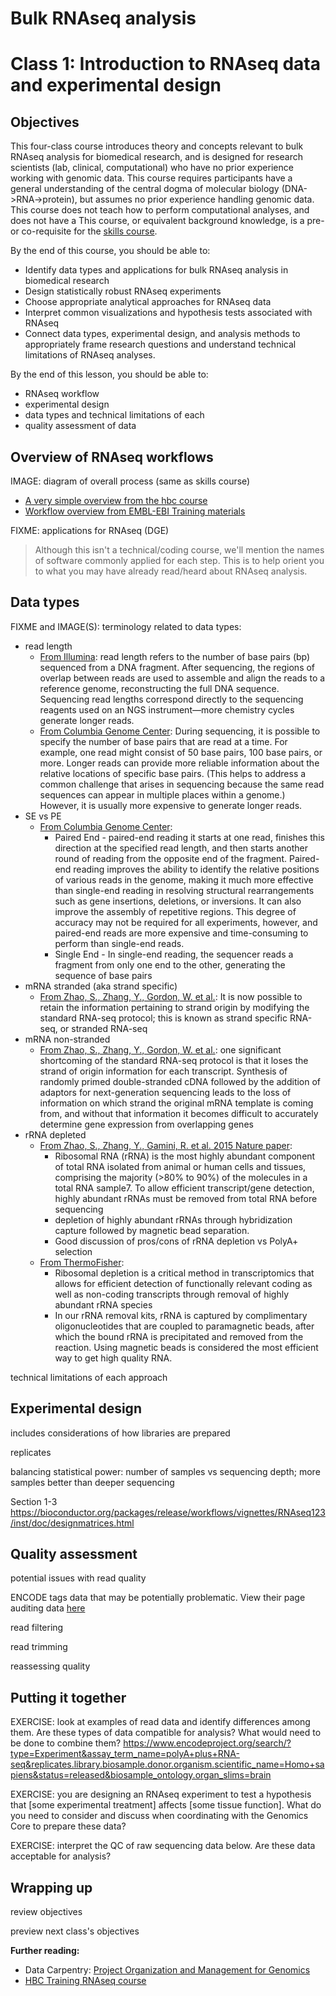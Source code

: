 # Bulk RNAseq analysis
# Class 1: Introduction to RNAseq data and experimental design

## Objectives

This four-class course introduces theory and concepts relevant to
bulk RNAseq analysis for biomedical research,
and is designed for research scientists (lab, clinical, computational) who have no prior experience working with genomic data.
This course requires participants have a general understanding of the central dogma of molecular biology (DNA->RNA->protein),
but assumes no prior experience handling genomic data.
This course does not teach how to perform computational analyses,
and does not have a 
This course, or equivalent background knowledge, 
is a pre- or co-requisite for the [skills course](XXX).

By the end of this course,
you should be able to:
- Identify data types and applications for bulk RNAseq analysis in biomedical research
- Design statistically robust RNAseq experiments
- Choose appropriate analytical approaches for RNAseq data
- Interpret common visualizations and hypothesis tests associated with RNAseq
- Connect data types, experimental design, and analysis methods to appropriately frame research questions and understand technical limitations of RNAseq analyses.

By the end of this lesson,
you should be able to:
- RNAseq workflow
- experimental design
- data types and technical limitations of each
- quality assessment of data

## Overview of RNAseq workflows

IMAGE: diagram of overall process (same as skills course)

- [A very simple overview from the hbc course](https://github.com/hbctraining/Training-modules/blob/master/planning_successful_rnaseq/img/de_workflow2019.png)
- [Workflow overview from EMBL-EBI Training materials](https://www.ebi.ac.uk/training/online/courses/functional-genomics-ii-common-technologies-and-data-analysis-methods/rna-sequencing/performing-a-rna-seq-experiment/)

FIXME: applications for RNAseq (DGE)

> Although this isn't a technical/coding course,
> we'll mention the names of software commonly applied for each step.
> This is to help orient you to what you may have already read/heard about RNAseq analysis.

## Data types

FIXME and IMAGE(S): terminology related to data types:
- read length
  - [From Illumina](https://www.illumina.com/science/technology/next-generation-sequencing/plan-experiments/read-length.html): read length refers to the number of base pairs (bp) sequenced from a DNA fragment. After sequencing, the regions of overlap between reads are used to assemble and align the reads to a reference genome, reconstructing the full DNA sequence. Sequencing read lengths correspond directly to the sequencing reagents used on an NGS instrument—more chemistry cycles generate longer reads.
  - [From Columbia Genome Center](https://systemsbiology.columbia.edu/genome-sequencing-defining-your-experiment): During sequencing, it is possible to specify the number of base pairs that are read at a time. For example, one read might consist of 50 base pairs, 100 base pairs, or more. Longer reads can provide more reliable information about the relative locations of specific base pairs. (This helps to address a common challenge that arises in sequencing because the same read sequences can appear in multiple places within a genome.) However, it is usually more expensive to generate longer reads.
- SE vs PE
  - [From Columbia Genome Center](https://systemsbiology.columbia.edu/genome-sequencing-defining-your-experiment):
    - Paired End - paired-end reading it starts at one read, finishes this direction at the specified read length, and then starts another round of reading from the opposite end of the fragment. Paired-end reading improves the ability to identify the relative positions of various reads in the genome, making it much more effective than single-end reading in resolving structural rearrangements such as gene insertions, deletions, or inversions. It can also improve the assembly of repetitive regions. This degree of accuracy may not be required for all experiments, however, and paired-end reads are more expensive and time-consuming to perform than single-end reads.
    - Single End - In single-end reading, the sequencer reads a fragment from only one end to the other, generating the sequence of base pairs
- mRNA stranded (aka strand specific)
  - [From Zhao, S., Zhang, Y., Gordon, W. et al.](https://bmcgenomics.biomedcentral.com/articles/10.1186/s12864-015-1876-7): It is now possible to retain the information pertaining to strand origin by modifying the standard RNA-seq protocol; this is known as strand specific RNA-seq, or stranded RNA-seq
- mRNA non-stranded
  - [From Zhao, S., Zhang, Y., Gordon, W. et al.](https://bmcgenomics.biomedcentral.com/articles/10.1186/s12864-015-1876-7): one significant shortcoming of the standard RNA-seq protocol is that it loses the strand of origin information for each transcript. Synthesis of randomly primed double-stranded cDNA followed by the addition of adaptors for next-generation sequencing leads to the loss of information on which strand the original mRNA template is coming from, and without that information it becomes difficult to accurately determine gene expression from overlapping genes
- rRNA depleted
  - [From Zhao, S., Zhang, Y., Gamini, R. et al. 2015 Nature paper](https://www.nature.com/articles/s41598-018-23226-4):
    - Ribosomal RNA (rRNA) is the most highly abundant component of total RNA isolated from animal or human cells and tissues, comprising the majority (>80% to 90%) of the molecules in a total RNA sample7. To allow efficient transcript/gene detection, highly abundant rRNAs must be removed from total RNA before sequencing
    - depletion of highly abundant rRNAs through hybridization capture followed by magnetic bead separation. 
    - Good discussion of pros/cons of rRNA depletion vs PolyA+ selection
  - [From ThermoFisher](https://www.thermofisher.com/us/en/home/life-science/dna-rna-purification-analysis/rna-extraction/rna-applications/ribosomal-rna-depletion.html):
    - Ribosomal depletion is a critical method in transcriptomics that allows for efficient detection of functionally relevant coding as well as non-coding transcripts through removal of highly abundant rRNA species
    - In our rRNA removal kits, rRNA is captured by complimentary oligonucleotides that are coupled to paramagnetic beads, after which the bound rRNA is precipitated and removed from the reaction. Using magnetic beads is considered the most efficient way to get high quality RNA.

technical limitations of each approach

## Experimental design

includes considerations of how libraries are prepared

replicates

balancing statistical power: number of samples vs sequencing depth; more samples better than deeper sequencing

Section 1-3
https://bioconductor.org/packages/release/workflows/vignettes/RNAseq123/inst/doc/designmatrices.html

## Quality assessment

potential issues with read quality

ENCODE tags data that may be potentially problematic.
View their page auditing data [here](https://www.encodeproject.org/data-standards/audits/)

read filtering

read trimming

reassessing quality

## Putting it together

EXERCISE: look at examples of read data and identify differences among them. Are these types of data compatible for analysis? What would need to be done to combine them? https://www.encodeproject.org/search/?type=Experiment&assay_term_name=polyA+plus+RNA-seq&replicates.library.biosample.donor.organism.scientific_name=Homo+sapiens&status=released&biosample_ontology.organ_slims=brain

EXERCISE: you are designing an RNAseq experiment to test a hypothesis that [some experimental treatment] affects [some tissue function].
What do you need to consider and discuss when coordinating with the Genomics Core to prepare these data?

EXERCISE: interpret the QC of raw sequencing data below.
Are these data acceptable for analysis?

## Wrapping up

review objectives

preview next class's objectives

**Further reading:**
- Data Carpentry: [Project Organization and Management for Genomics](https://datacarpentry.org/organization-genomics/03-ncbi-sra/index.html)
- [HBC Training RNAseq course](https://github.com/hbctraining/Training-modules/tree/master/planning_successful_rnaseq)
